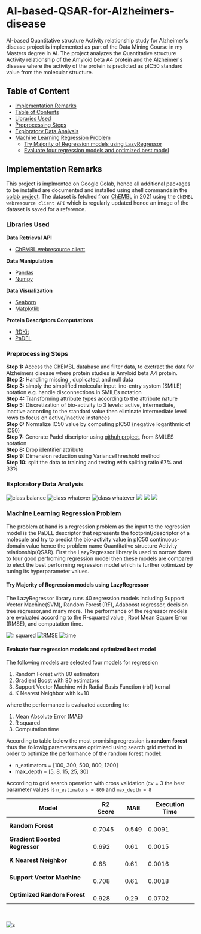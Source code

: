 # AI-based-QSAR-for-Alzheimers-disease
AI-based Quantitative structure Activity relationship study for Alzheimer's disease project is implemented as part of the Data Mining Course in my Masters degree in AI.
The project analyzes the Quantitative structure Activity relationship of the Amyloid beta A4 protein and the Alzheimer's disease where the activity of the protein is predicted as pIC50 standard value from the molecular structure.

## Table of Content
- [Implementation Remarks](#implementation-remarks)
- [Table of Contents](#table-of-contents)
- [Libraries Used](#libraries-used)
- [Preprocessing Steps](#preprocessing-steps)
- [Exploratory Data Analysis](#exploratory-data-analysis)
- [Machine Learning Regression Problem](#machine-learning-regression-problem)
  * [Try Majority of Regression models using LazyRegressor](#try-majority-of-regression-models-using-lazyRegressor)
  * [Evaluate four regression models and optimized best model](#evaluate-four-regression-models-and-optimized-best-model)

## Implementation Remarks
This project is implmented on Google Colab, hence all additional packages to be installed are documented and installed using shell commands in the [colab project](https://colab.research.google.com/drive/1UWrWKShhioxFjCvmLoFM8qMjxZ5lJMIO?usp=sharing). The dataset is fetched from [ChEMBL](https://www.ebi.ac.uk/chembl/) in 2021 using the `ChEMBL webresource client API` which is regularly updated
hence an image of the dataset is saved for a reference.

### Libraries Used
**Data Retrieval API** 
* [ChEMBL webresource client](https://github.com/chembl/chembl_webresource_client) </ul>

**Data Manipulation**
* [Pandas](https://github.com/pandas-dev/pandas)
* [Numpy](https://github.com/numpy/numpy)</ul>

**Data Visualization**
* [Seaborn](https://github.com/mwaskom/seaborn)
* [Matplotlib](https://github.com/matplotlib/matplotlib)</ul>

**Protein Descriptors Computations**
* [RDKit](https://github.com/rdkit/rdkit)
* [PaDEL](https://github.com/dataprofessor/bioinformatics)</ul>


### Preprocessing Steps
**Step 1:** Access the ChEMBL database and filter data, to exctract the data for Alzheimers disease where protein studies is Amyloid beta A4 protein.
<br>**Step 2:** Handling missing , duplicated, and null data
<br>**Step 3:** simply the  simplified molecular input line-entry system (SMILE) notation e.g. handle disconnections in SMILEs notation
<br>**Step 4:** Transforming attribute types according to the attribute nature
<br>**Step 5:** Discretization of bio-activity to 3 levels: active, intermediate, inactive according to the standard value then eliminate intermediate level rows to focus on active/inactive instances
<br>**Step 6:** Normalize IC50 value by computing pIC50 (negative logarithmic of IC50)
<br>**Step 7:** Generate Padel discriptor using [githuh project](https://github.com/dataprofessor/bioinformatics), from SMILES notation 
<br>**Step 8:** Drop identifier attribute
<br>**Step 9:** Dimension reduction using VarianceThreshold method
<br>**Step 10:** split the data to training and testing with spliting ratio 67% and 33%

### Exploratory Data Analysis
![class balance](https://github.com/shaimaaK/AI-based-QSAR-for-Alzheimers-disease/blob/main/Images/EDA/Class%20Balance.png) 
![class whatever](https://github.com/shaimaaK/AI-based-QSAR-for-Alzheimers-disease/blob/main/Images/EDA/class-pIC50%20boxplot.png)
![class whatever](https://github.com/shaimaaK/AI-based-QSAR-for-Alzheimers-disease/blob/main/Images/EDA/class-MV%20boxplot.png)
![](https://github.com/shaimaaK/AI-based-QSAR-for-Alzheimers-disease/blob/main/Images/EDA/class-NumDonors%20boxplot.png)
![](https://github.com/shaimaaK/AI-based-QSAR-for-Alzheimers-disease/blob/main/Images/EDA/class-NumAcceptors%20boxplot.png)
![](https://github.com/shaimaaK/AI-based-QSAR-for-Alzheimers-disease/blob/main/Images/EDA/class-MV%20boxplot.png)

### Machine Learning Regression Problem
The problem at hand is a regression problem as the input to the regression model is the PaDEL descriptor that represents the footprint/descriptor of a molecule and try to predict the bio-activity value in pIC50 continuous-domain value hence the problem name Quantitative structure Activity relationship(QSAR). First the LazyRegressor library is used to norrow down to four good perfroming regression model then these models are compared to elect the best performing regression model which is further optimized by tuning its hyperparameter values.

#### Try Majority of Regression models using LazyRegressor
The LazyRegressor library runs 40 regression models including Support Vector Machine(SVM), Random Forest (RF), Adaboost regressor, decision tree regressor,and many more. The performance of the regressor models are evaluated according to the R-squared value , Root Mean Square Error (RMSE), and computation time.

![r squared](https://github.com/shaimaaK/AI-based-QSAR-for-Alzheimers-disease/blob/main/Images/Results/LazyRegressor/R-squared.png)
![RMSE](https://github.com/shaimaaK/AI-based-QSAR-for-Alzheimers-disease/blob/main/Images/Results/LazyRegressor/RMSE.png)
![time](https://github.com/shaimaaK/AI-based-QSAR-for-Alzheimers-disease/blob/main/Images/Results/LazyRegressor/Computation-time.png)

#### Evaluate four regression models and optimized best model
The following models are selected four models for regression
1. Random Forest with 80 estimators
2. Gradient Boost with 80 estimators
3. Support Vector Machine with Radial Basis Function (rbf) kernal
4. K Nearest Neighbor with k=10</ul>

where the performance is evaluated according to:
1. Mean Absolute Error (MAE)
2. R squared
3. Computation time</ul>

According to table below the most promising regression is **random forest** thus the followig parameters are optimized using search grid method in order to optimize the performance of the random forest model:
- n_estimators = \[100, 300, 500, 800, 1200\]
- max_depth = \[5, 8, 15, 25, 30\] </ul>

According to grid search operation with cross validation (cv = 3 the best parameter values is `n_estimators = 800` and `max_depth = 8`
<br>


| **Model**                      	| **R2 Score**     	| **MAE**         	| **Execution Time** 	|
|--------------------------------	|------------------	|-----------------	|--------------------	|
| **Random Forest**              	|    <br>0.7045    	|    <br>0.549    	|    <br>0.0091      	|
| **Gradient Boosted Regressor** 	|    <br>0.692     	|    <br>0.61     	|    <br>0.0015      	|
| **K Nearest Neighbor**         	|    <br>0.68      	|    <br>0.61     	|    <br>0.0016      	|
| **Support Vector Machine**     	|    <br>0.708     	|    <br>0.61     	|    <br>0.0018      	|
| **Optimized Random Forest**    	|    <br>0.928     	|    <br>0.29     	|    <br>0.0702      	|
<br>

![s](https://github.com/shaimaaK/AI-based-QSAR-for-Alzheimers-disease/blob/main/Images/Results/BestPerformance/optimized-random-forest-results.png)

